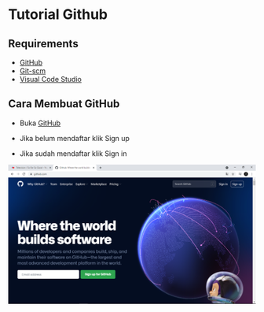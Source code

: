 # Tutorial Github
## Requirements
- [GitHub](https://github.com)
- [Git-scm](https://git-scm.com/)
- [Visual Code Studio](https://code.visualstudio.com/)

## Cara Membuat GitHub
- Buka [GitHub](https://github.com)<p>
- Jika belum mendaftar klik Sign up <p>
- Jika sudah mendaftar klik Sign in <p>

![Gambar 1](screenshots/1.png)